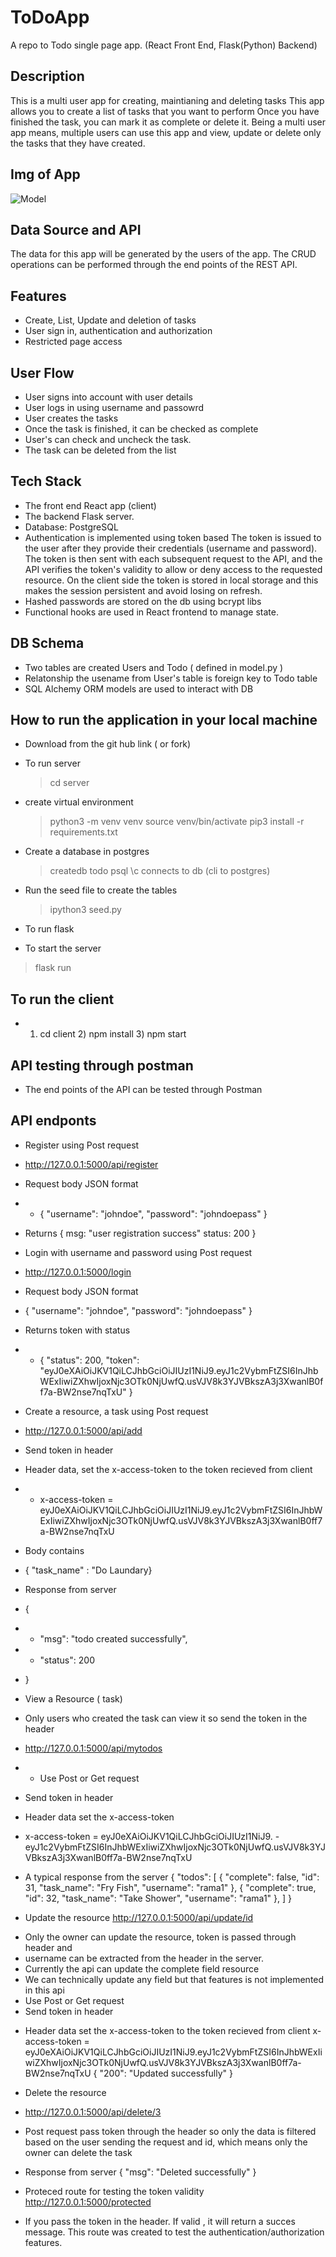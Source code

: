 # ToDoApp
A repo to Todo single page app. (React Front End, Flask(Python) Backend)

## Description
This is a multi user app for creating, maintianing and deleting tasks
This app allows you to create a list of tasks that you want to perform
Once you have finished the task, you can mark it as complete or delete it.
Being a multi user app means, multiple users can use this app and view, update or delete only the tasks that they have created.

## Img of App

![Model](https://github.com/ramasrini1/ToDoApp/blob/main/client/src/Components/assets/todoApp.png)
## Data Source and API
The data for this app will be generated by the users of the app.
The CRUD operations can be performed through the end points of the REST API. 


## Features
* Create, List, Update and deletion of tasks
* User sign in, authentication and authorization
* Restricted page access

## User Flow
* User signs into account with user details
* User logs in using username and passowrd
* User creates the tasks
* Once the task is finished, it can be checked as complete
* User's can check and uncheck the task.
* The task can be deleted from the list

## Tech Stack
* The front end React app (client)
* The backend Flask server.
* Database: PostgreSQL 
* Authentication is implemented using token based
    The token is issued to the user after they provide their credentials 
    (username and password). The token is then sent with each subsequent request to the API, and the API verifies the token's validity to allow or deny access to the requested resource.
    On the client side the token is stored in local storage and this makes the session persistent and avoid losing on refresh.
* Hashed passwords are stored on the db using bcrypt libs
* Functional hooks are used in React frontend to manage state.

## DB Schema
* Two tables are created Users and Todo ( defined in model.py )
* Relatonship the usename from User's table is foreign key to Todo table
* SQL Alchemy ORM models are used to interact with DB

## How to run the application in your local machine
* Download from the git hub link ( or fork)

* To run server
    >cd server
* create virtual environment
    >python3 -m venv venv
    >source venv/bin/activate
    >pip3 install -r requirements.txt
* Create a database in postgres
    >createdb todo
    >psql \c connects to db (cli to postgres)
* Run the seed file to create the tables
    >ipython3 seed.py
* To run flask
* To start the server 
> flask run

## To run the client
* 1) cd client 2) npm install 3) npm start

## API testing through postman
* The end points of the API can be tested through Postman

## API endponts
* Register using Post request
* http://127.0.0.1:5000/api/register
* Request body JSON format
* - { "username": "johndoe", "password": "johndoepass" }
* Returns { msg: "user registration success" status: 200 }

* Login with username and password using Post request
* http://127.0.0.1:5000/login
* Request body JSON format
* { "username": "johndoe", "password": "johndoepass" }

* Returns token with status
* - {
    "status": 200,
    "token": "eyJ0eXAiOiJKV1QiLCJhbGciOiJIUzI1NiJ9.eyJ1c2VybmFtZSI6InJhbWExIiwiZXhwIjoxNjc3OTk0NjUwfQ.usVJV8k3YJVBkszA3j3XwanlB0ff7a-BW2nse7nqTxU"
}

* Create a resource, a task using Post request
* http://127.0.0.1:5000/api/add
* Send token in header
* Header data, set the x-access-token to the token recieved from client
* - x-access-token = eyJ0eXAiOiJKV1QiLCJhbGciOiJIUzI1NiJ9.eyJ1c2VybmFtZSI6InJhbWExIiwiZXhwIjoxNjc3OTk0NjUwfQ.usVJV8k3YJVBkszA3j3XwanlB0ff7a-BW2nse7nqTxU

* Body contains
* { "task_name" : "Do Laundary}
* Response from server
* {
* -    "msg": "todo created successfully",
* -   "status": 200
* }

* View a Resource ( task) 
* Only users who created the task can view it so send the token in the header
* http://127.0.0.1:5000/api/mytodos
* - Use Post or Get request
- Send token in header
* Header data set the x-access-token 
* x-access-token = eyJ0eXAiOiJKV1QiLCJhbGciOiJIUzI1NiJ9. -eyJ1c2VybmFtZSI6InJhbWExIiwiZXhwIjoxNjc3OTk0NjUwfQ.usVJV8k3YJVBkszA3j3XwanlB0ff7a-BW2nse7nqTxU

* A typical response from  the server
{
    "todos": [
        {
            "complete": false,
            "id": 31,
            "task_name": "Fry Fish",
            "username": "rama1"
        },
        {
            "complete": true,
            "id": 32,
            "task_name": "Take Shower",
            "username": "rama1"
        },
    ]
}

* Update the resource
http://127.0.0.1:5000/api/update/id
- Only the owner can update the resource, token is passed through header and
- username can be extracted from the header in the server.
- Currently the api can update the complete field resource
- We can technically update any field but that features is not implemented in  this api
- Use Post or Get request
- Send token in header
* Header data set the x-access-token to the token recieved from client
x-access-token = eyJ0eXAiOiJKV1QiLCJhbGciOiJIUzI1NiJ9.eyJ1c2VybmFtZSI6InJhbWExIiwiZXhwIjoxNjc3OTk0NjUwfQ.usVJV8k3YJVBkszA3j3XwanlB0ff7a-BW2nse7nqTxU
{
    "200": "Updated successfully"
}

* Delete the resource
* http://127.0.0.1:5000/api/delete/3
* Post request pass token through the header so only the data is filtered based
on the user sending the request and id, which means only the owner can delete the task
* Response from server
{
    "msg": "Deleted successfully"
}

* Proteced route for testing the token validity
http://127.0.0.1:5000/protected
* If you pass the token in the header. If valid , it will return a succes message.
This route was created to test the authentication/authorization features.



